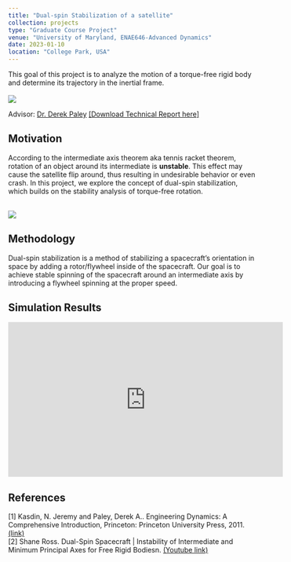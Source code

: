 ```yaml
---
title: "Dual-spin Stabilization of a satellite"
collection: projects
type: "Graduate Course Project"
venue: "University of Maryland, ENAE646-Advanced Dynamics"
date: 2023-01-10
location: "College Park, USA"
---
```

This goal of this project is to analyze the motion of a torque-free rigid body and determine its trajectory in the inertial frame. <br /><br /> ![](http://yi-hsuan-chen.github.io/files/dual_spin.gif) 

Advisor: [Dr. Derek Paley](https://scholar.google.com/citations?user=P9QqWAgAAAAJ&hl=en)
[[Download Technical Report here]](http://yi-hsuan-chen.github.io/files/ENAE646_YiHsuan_Final_Project.pdf)

## Motivation
According to the intermediate axis theorem aka tennis racket theorem, rotation of an object around its intermediate is **unstable**. This effect may cause the satellite flip around, thus resulting in undesirable behavior or even crash. In this project, we explore the concept of dual-spin stabilization, which builds on the stability analysis of torque-free rotation.

<br /> ![](http://yi-hsuan-chen.github.io/files/int_axis_thm.gif) 


## Methodology
Dual-spin stabilization is a method of stabilizing a spacecraft’s orientation in space by adding a rotor/flywheel inside of the spacecraft. Our goal is to achieve stable spinning of the spacecraft around an intermediate axis by introducing a flywheel spinning at the proper speed.

## Simulation Results
<p align="center">
<iframe width="560" height="315" src="https://www.youtube.com/embed/y8K060h1tH8?si=t27oYu27vpAm29E1" title="YouTube video player" frameborder="0" allow="accelerometer; autoplay; clipboard-write; encrypted-media; gyroscope; picture-in-picture; web-share" referrerpolicy="strict-origin-when-cross-origin" allowfullscreen></iframe>
</p>


## References
\[1\] Kasdin, N. Jeremy and Paley, Derek A.. Engineering Dynamics: A Comprehensive Introduction, Princeton: Princeton University Press, 2011.  [(link)](https://doi.org/10.1515/9781400839070)  
\[2\] Shane Ross. Dual-Spin Spacecraft | Instability of Intermediate and Minimum Principal Axes for Free Rigid Bodiesn. [(Youtube link)](https://www.youtube.com/watch?v=8uOxYf9nLNw&t=1575s)  